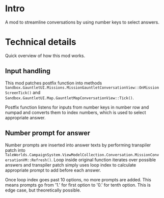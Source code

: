﻿# Intro
A mod to streamline conversations by using number keys to select answers.

# Technical details
Quick overview of how this mod works.

## Input handling
This mod patches postfix function into methods `Sandbox.GauntletUI.Missions.MissionGauntletConversationView::OnMissionScreenTick()` and `Sandbox.GauntletUI.Map.GauntletMapConversationView::Tick()`.

Postfix function listens for inputs from number keys in number row and numpad and converts them to index numbers, which is used to select appropriate answer.

## Number prompt for answer
Number prompts are inserted into answer texts by performing transpiler patch into `TaleWorlds.CampaignSystem.ViewModelCollection.Conversation.MissionConversationVM::Refresh()`. Loop inside original function iterates over possible answers and transpiler patch simply uses loop index to calculate appropriate prompt to add before each answer.

Once loop index goes past 10 options, no more prompts are added. This means prompts go from '1.' for first option to '0.' for tenth option. This is edge case, but theoretically possible.
